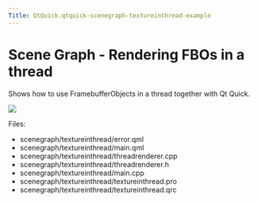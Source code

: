 ```yaml
---
Title: QtQuick.qtquick-scenegraph-textureinthread-example
---
```

        
Scene Graph - Rendering FBOs in a thread
========================================

<span class="subtitle"></span>
<span id="details"></span>
Shows how to use FramebufferObjects in a thread together with Qt Quick.

![](https://developer.ubuntu.com/static/devportal_uploaded/94492ee4-aae8-4a7a-97d3-abcbfa5e4415-api/apps/qml/sdk-14.10/qtquick-scenegraph-textureinthread-example/images/textureinthread-example.jpg)

Files:

-   scenegraph/textureinthread/error.qml
-   scenegraph/textureinthread/main.qml
-   scenegraph/textureinthread/threadrenderer.cpp
-   scenegraph/textureinthread/threadrenderer.h
-   scenegraph/textureinthread/main.cpp
-   scenegraph/textureinthread/textureinthread.pro
-   scenegraph/textureinthread/textureinthread.qrc


